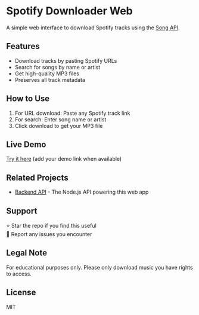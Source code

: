 # Spotify Downloader Web

A simple web interface to download Spotify tracks using the [Song API](https://github.com/Soumyadeep765/song).

## Features
- Download tracks by pasting Spotify URLs
- Search for songs by name or artist
- Get high-quality MP3 files
- Preserves all track metadata

## How to Use
1. For URL download: Paste any Spotify track link
2. For search: Enter song name or artist
3. Click download to get your MP3 file

## Live Demo
[Try it here](#) (add your demo link when available)

## Related Projects
- [Backend API](https://github.com/Soumyadeep765/song) - The Node.js API powering this web app

## Support
⭐ Star the repo if you find this useful  
🐛 Report any issues you encounter

## Legal Note
For educational purposes only. Please only download music you have rights to access.

## License
MIT

